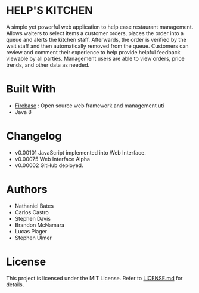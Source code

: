 # HELP'S KITCHEN

A simple yet powerful web application to help ease restaurant management. Allows waiters to select items a customer orders, places the order into a queue and alerts the kitchen staff. Afterwards, the order is verified by the wait staff and then automatically removed from the queue. Customers can review and comment their experience to help provide helpful feedback viewable by all parties. Management users are able to view orders, price trends, and other data as needed.

# Built With

* [Firebase](https://firebase.google.com/) : Open source web framework and management uti
* Java 8

# Changelog

* v0.00101 JavaScript implemented into Web Interface.
* v0.00075 Web Interface Alpha
* v0.00002 GitHub deployed.

# Authors

* Nathaniel Bates
* Carlos Castro
* Stephen Davis
* Brandon McNamara
* Lucas Plager
* Stephen Ulmer

# License
This project is licensed under the MIT License. Refer to [LICENSE.md](https://raw.githubusercontent.com/Romdeau4/16POOPS/master/LICENSE.md) for details.
